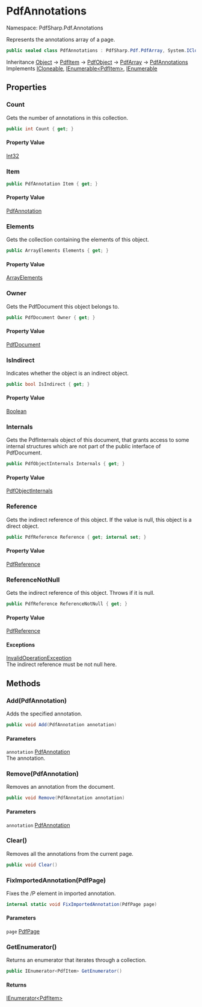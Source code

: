 # PdfAnnotations

Namespace: PdfSharp.Pdf.Annotations

Represents the annotations array of a page.

```csharp
public sealed class PdfAnnotations : PdfSharp.Pdf.PdfArray, System.ICloneable, System.Collections.Generic.IEnumerable`1[[PdfSharp.Pdf.PdfItem, PdfSharp, Version=0.1.2.0, Culture=neutral, PublicKeyToken=null]], System.Collections.IEnumerable
```

Inheritance [Object](https://docs.microsoft.com/en-us/dotnet/api/system.object) → [PdfItem](./pdfsharp.pdf.pdfitem) → [PdfObject](./pdfsharp.pdf.pdfobject) → [PdfArray](./pdfsharp.pdf.pdfarray) → [PdfAnnotations](./pdfsharp.pdf.annotations.pdfannotations)<br>
Implements [ICloneable](https://docs.microsoft.com/en-us/dotnet/api/system.icloneable), [IEnumerable&lt;PdfItem&gt;](https://docs.microsoft.com/en-us/dotnet/api/system.collections.generic.ienumerable-1), [IEnumerable](https://docs.microsoft.com/en-us/dotnet/api/system.collections.ienumerable)

## Properties

### **Count**

Gets the number of annotations in this collection.

```csharp
public int Count { get; }
```

#### Property Value

[Int32](https://docs.microsoft.com/en-us/dotnet/api/system.int32)<br>

### **Item**

```csharp
public PdfAnnotation Item { get; }
```

#### Property Value

[PdfAnnotation](./pdfsharp.pdf.annotations.pdfannotation)<br>

### **Elements**

Gets the collection containing the elements of this object.

```csharp
public ArrayElements Elements { get; }
```

#### Property Value

[ArrayElements](./pdfsharp.pdf.pdfarray.arrayelements)<br>

### **Owner**

Gets the PdfDocument this object belongs to.

```csharp
public PdfDocument Owner { get; }
```

#### Property Value

[PdfDocument](./pdfsharp.pdf.pdfdocument)<br>

### **IsIndirect**

Indicates whether the object is an indirect object.

```csharp
public bool IsIndirect { get; }
```

#### Property Value

[Boolean](https://docs.microsoft.com/en-us/dotnet/api/system.boolean)<br>

### **Internals**

Gets the PdfInternals object of this document, that grants access to some internal structures
 which are not part of the public interface of PdfDocument.

```csharp
public PdfObjectInternals Internals { get; }
```

#### Property Value

[PdfObjectInternals](./pdfsharp.pdf.advanced.pdfobjectinternals)<br>

### **Reference**

Gets the indirect reference of this object. If the value is null, this object is a direct object.

```csharp
public PdfReference Reference { get; internal set; }
```

#### Property Value

[PdfReference](./pdfsharp.pdf.advanced.pdfreference)<br>

### **ReferenceNotNull**

Gets the indirect reference of this object. Throws if it is null.

```csharp
public PdfReference ReferenceNotNull { get; }
```

#### Property Value

[PdfReference](./pdfsharp.pdf.advanced.pdfreference)<br>

#### Exceptions

[InvalidOperationException](https://docs.microsoft.com/en-us/dotnet/api/system.invalidoperationexception)<br>
The indirect reference must be not null here.

## Methods

### **Add(PdfAnnotation)**

Adds the specified annotation.

```csharp
public void Add(PdfAnnotation annotation)
```

#### Parameters

`annotation` [PdfAnnotation](./pdfsharp.pdf.annotations.pdfannotation)<br>
The annotation.

### **Remove(PdfAnnotation)**

Removes an annotation from the document.

```csharp
public void Remove(PdfAnnotation annotation)
```

#### Parameters

`annotation` [PdfAnnotation](./pdfsharp.pdf.annotations.pdfannotation)<br>

### **Clear()**

Removes all the annotations from the current page.

```csharp
public void Clear()
```

### **FixImportedAnnotation(PdfPage)**

Fixes the /P element in imported annotation.

```csharp
internal static void FixImportedAnnotation(PdfPage page)
```

#### Parameters

`page` [PdfPage](./pdfsharp.pdf.pdfpage)<br>

### **GetEnumerator()**

Returns an enumerator that iterates through a collection.

```csharp
public IEnumerator<PdfItem> GetEnumerator()
```

#### Returns

[IEnumerator&lt;PdfItem&gt;](https://docs.microsoft.com/en-us/dotnet/api/system.collections.generic.ienumerator-1)<br>
